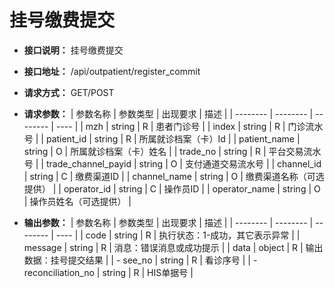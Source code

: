 # 挂号缴费提交

- **接口说明：** 挂号缴费提交
- **接口地址：** /api/outpatient/register_commit
- **请求方式：** GET/POST
- **请求参数：**
    | 参数名称 | 参数类型 | 出现要求 | 描述 |
    | -------- | -------- | -------- | ---- |
    | mzh | string | R | 患者门诊号 |
    | index | string | R | 门诊流水号 |
    | patient_id | string | R | 所属就诊档案（卡）Id |
    | patient_name | string | O | 所属就诊档案（卡）姓名 |
    | trade_no | string | R | 平台交易流水号 |
    | trade_channel_payid | string | O | 支付通道交易流水号 |
    | channel_id | string | C | 缴费渠道ID |
    | channel_name | string | O | 缴费渠道名称（可选提供） |
    | operator_id | string | C | 操作员ID |
    | operator_name | string | O | 操作员姓名（可选提供） |


- **输出参数：**
    | 参数名称 | 参数类型 | 出现要求 | 描述 |
    | -------- | -------- | -------- | ---- |
    | code | string | R | 执行状态：1-成功，其它表示异常 |
    | message | string | R | 消息：错误消息或成功提示 |
    | data | object | R | 输出数据：挂号提交结果 |
    | - see_no | string | R | 看诊序号 |
    | - reconciliation_no | string | R | HIS单据号 |